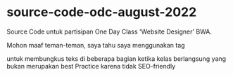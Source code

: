 # source-code-odc-august-2022
Source Code untuk partisipan One Day Class 'Website Designer' BWA. 

Mohon maaf teman-teman, saya tahu saya menggunakan tag <div> untuk membungkus teks di beberapa bagian ketika kelas berlangsung yang bukan merupakan best Practice karena tidak SEO-friendly

